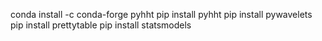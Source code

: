 conda install -c conda-forge pyhht
pip install pyhht
pip install pywavelets
pip install prettytable
pip install statsmodels


